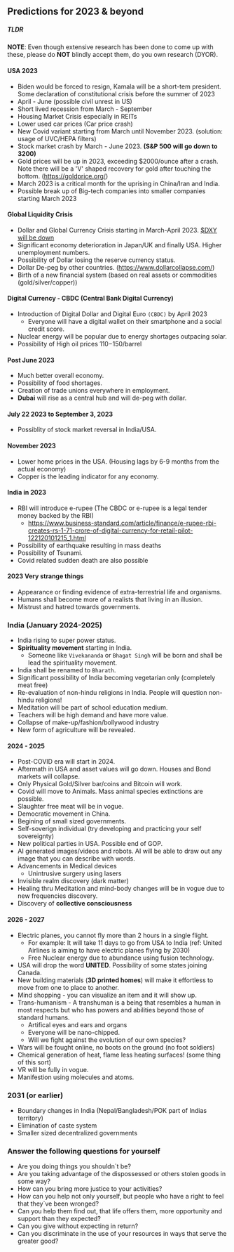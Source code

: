 ## Predictions for 2023 & beyond ###

##### TLDR
**NOTE**: Even though extensive research has been done to come up with these, please do **NOT** blindly accept them, do you own research (DYOR).

#### USA 2023 ####
* Biden would be forced to resign, Kamala will be a short-tem president. Some declaration of constitutional crisis before the summer of 2023
* April - June (possible civil unrest in US)
* Short lived recession from March - September
* Housing Market Crisis especially in REITs
* Lower used car prices (Car price crash)
* New Covid variant starting from March until November 2023. (solution: usage of UVC/HEPA filters)
* Stock market crash by March - June 2023. **(S&P 500 will go down to 3200)**
* Gold prices will be up in 2023, exceeding $2000/ounce after a crash. Note there will be a 'V' shaped recovery for gold after touching the bottom. (https://goldprice.org/)
* March 2023 is a critical month for the uprising in China/Iran and India.
* Possible break up of Big-tech companies into smaller companies starting March 2023 

#### Global Liquidity Crisis ####

* Dollar and Global Currency Crisis starting in March-April 2023. [$DXY will be down](https://www.tradingview.com/chart/?symbol=TVC%3ADXY) 
* Significant economy deterioration in Japan/UK and finally USA. Higher unemployment numbers.
* Possibility of Dollar losing the reserve currency status.
* Dollar De-peg by other countries. (https://www.dollarcollapse.com/)
* Birth of a new financial system (based on real assets or commodities (gold/silver/copper))

#### Digital Currency - CBDC (Central Bank Digital Currency)

* Introduction of Digital Dollar and Digital Euro `(CBDC)` by April 2023
   - Everyone will have a digital wallet on their smartphone and a social credit score. 
* Nuclear energy will be popular due to energy shortages outpacing solar.
* Possibility of High oil prices $110-$150/barrel

#### Post June 2023

* Much better overall economy.
* Possibility of food shortages.
* Creation of trade unions everywhere in employment.
* **Dubai** will rise as a central hub and will de-peg with dollar.

#### July 22 2023 to September 3, 2023

* Possiblity of stock market reversal in India/USA.

#### November 2023 

* Lower home prices in the USA. (Housing lags by 6-9 months from the actual economy)
* Copper is the leading indicator for any economy.

#### India in 2023

* RBI will introduce e-rupee (The CBDC or e-rupee is a legal tender money backed by the RBI)
   - https://www.business-standard.com/article/finance/e-rupee-rbi-creates-rs-1-71-crore-of-digital-currency-for-retail-pilot-122120101215_1.html
* Possibility of earthquake resulting in mass deaths
* Possibility of Tsunami.
* Covid related sudden death are also possible

#### 2023 Very strange things 
* Appearance or finding evidence of extra-terrestrial life and organisms.
* Humans shall become more of a realists that living in an illusion.
* Mistrust and hatred towards governments.

### India (January 2024-2025) 

* India rising to super power status.
* **Spirituality movement** starting in India.
  - Someone like `Vivekananda` or `Bhagat Singh` will be born and shall be lead the spirituality movement.
* India shall be renamed to `Bharath`.
* Significant possibility of India becoming vegetarian only (completely meat free)
* Re-evaluation of non-hindu religions in India. People will question non-hindu religions!
* Meditation will be part of school education medium.
* Teachers will be high demand and have more value.
* Collapse of make-up/fashion/bollywood industry
* New form of agriculture will be revealed. 

#### 2024 - 2025

* Post-COVID era will start in 2024.
* Aftermath in USA and asset values will go down. Houses and Bond markets will collapse. 
* Only Physical Gold/Silver bar/coins and Bitcoin will work.
* Covid will move to Animals. Mass animal species extinctions are possible.
* Slaughter free meat will be in vogue.
* Democratic movement in China.
* Begining of small sized governments.
* Self-soverign individual (try developing and practicing your self sovereignty)
* New political parties in USA. Possible end of GOP.
* AI generated images/videos and robots. AI will be able to draw out any image that you can describe with words.
* Advancements in Medical devices
  - Unintrusive surgery using lasers
* Invisible realm discovery (dark matter)
* Healing thru Meditation and mind-body changes will be in vogue due to new frequencies discovery.
* Discovery of **collective consciousness** 

#### 2026 - 2027 

* Electric planes, you cannot fly more than 2 hours in a single flight.
   - For example: It will take 11 days to go from USA to India (ref: United Airlines is aiming to have electric planes flying by 2030)
   - Free Nuclear energy due to abundance using fusion technology.
* USA will drop the word **UNITED**. Possibility of some states joining Canada.
* New building materials (**3D printed homes**) will make it effortless to move from one to place to another.
* Mind shopping - you can visualize an item and it will show up.
* Trans-humanism - A transhuman is a being that resembles a human in most respects but who has powers and abilities beyond those of standard humans. 
   - Artifical eyes and ears and organs
   - Everyone will be nano-chipped.
   - Will we fight against the evolution of our own species? 
* Wars will be fought online, no boots on the ground (no foot soldiers)
* Chemical generation of heat, flame less heating surfaces! (some thing of this sort)
* VR will be fully in vogue.
* Manifestion using molecules and atoms.

### 2031 (or earlier) 

* Boundary changes in India (Nepal/Bangladesh/POK part of Indias territory)
* Elimination of caste system 
* Smaller sized decentralized governments


### Answer the following questions for yourself 

* Are you doing things you shouldn`t be? 
* Are you taking advantage of the dispossessed or others stolen goods in some way? 
* How can you bring more justice to your activities? 
* How can you help not only yourself, but people who have a right to feel that they`ve been wronged? 
* Can you help them find out, that life offers them, more opportunity and support than they expected? 
* Can you give without expecting in return? 
* Can you discriminate in the use of your resources in ways that serve the greater good?






